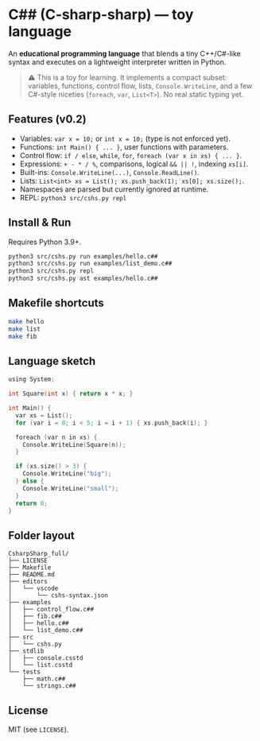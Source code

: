 # C## (C‑sharp‑sharp) — toy language
An **educational programming language** that blends a tiny C++/C#-like syntax and executes on a lightweight interpreter written in Python.

> ⚠️ This is a toy for learning. It implements a compact subset: variables, functions, control flow, lists, `Console.WriteLine`, and a few C#-style niceties (`foreach`, `var`, `List<T>`). No real static typing yet.

## Features (v0.2)
- Variables: `var x = 10;` or `int x = 10;` (type is not enforced yet).
- Functions: `int Main() { ... }`, user functions with parameters.
- Control flow: `if / else`, `while`, `for`, `foreach (var x in xs) { ... }`.
- Expressions: `+ - * / %`, comparisons, logical `&& || !`, indexing `xs[i]`.
- Built-ins: `Console.WriteLine(...)`, `Console.ReadLine()`.
- Lists: `List<int> xs = List(); xs.push_back(1); xs[0]; xs.size();`.
- Namespaces are parsed but currently ignored at runtime.
- REPL: `python3 src/cshs.py repl`

## Install & Run
Requires Python 3.9+.
```bash
python3 src/cshs.py run examples/hello.c##
python3 src/cshs.py run examples/list_demo.c##
python3 src/cshs.py repl
python3 src/cshs.py ast examples/hello.c##
```

## Makefile shortcuts
```bash
make hello
make list
make fib
```

## Language sketch
```c
using System;

int Square(int x) { return x * x; }

int Main() {
  var xs = List();
  for (var i = 0; i < 5; i = i + 1) { xs.push_back(i); }

  foreach (var n in xs) {
    Console.WriteLine(Square(n));
  }

  if (xs.size() > 3) {
    Console.WriteLine("big");
  } else {
    Console.WriteLine("small");
  }
  return 0;
}
```

## Folder layout
```
CsharpSharp_full/
├── LICENSE
├── Makefile
├── README.md
├── editors
│   └── vscode
│       └── cshs-syntax.json
├── examples
│   ├── control_flow.c##
│   ├── fib.c##
│   ├── hello.c##
│   └── list_demo.c##
├── src
│   └── cshs.py
├── stdlib
│   ├── console.csstd
│   └── list.csstd
└── tests
    ├── math.c##
    └── strings.c##
```

## License
MIT (see `LICENSE`).
